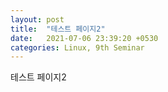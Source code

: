 ```yaml
---
layout: post
title:  "테스트 페이지2"
date:   2021-07-06 23:39:20 +0530
categories: Linux, 9th Seminar
---
```

테스트 페이지2

